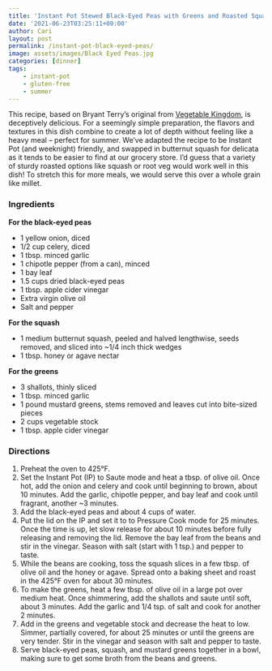 ```yaml
---
title: 'Instant Pot Stewed Black-Eyed Peas with Greens and Roasted Squash'
date: '2021-06-23T03:25:11+00:00'
author: Cari
layout: post
permalink: /instant-pot-black-eyed-peas/
image: assets/images/Black Eyed Peas.jpg
categories: [dinner]
tags:
    - instant-pot
    - gluten-free
    - summer
---
```


This recipe, based on Bryant Terry’s original from [Vegetable Kingdom](https://www.bryant-terry.com/allbooks), is deceptively delicious. For a seemingly simple preparation, the flavors and textures in this dish combine to create a lot of depth without feeling like a heavy meal – perfect for summer. We’ve adapted the recipe to be Instant Pot (and weeknight) friendly, and swapped in butternut squash for delicata as it tends to be easier to find at our grocery store. I’d guess that a variety of sturdy roasted options like squash or root veg would work well in this dish! To stretch this for more meals, we would serve this over a whole grain like millet.

<h3> Ingredients </h3>

**For the black-eyed peas**
- 1 yellow onion, diced
- 1/2 cup celery, diced
- 1 tbsp. minced garlic
- 1 chipotle pepper (from a can), minced
- 1 bay leaf
- 1.5 cups dried black-eyed peas
- 1 tbsp. apple cider vinegar
- Extra virgin olive oil
- Salt and pepper

**For the squash**
- 1 medium butternut squash, peeled and halved lengthwise, seeds removed, and sliced into ~1/4 inch thick wedges
- 1 tbsp. honey or agave nectar

**For the greens**
- 3 shallots, thinly sliced
- 1 tbsp. minced garlic
- 1 pound mustard greens, stems removed and leaves cut into bite-sized pieces
- 2 cups vegetable stock
- 1 tbsp. apple cider vinegar

<h3> Directions </h3>

1. Preheat the oven to 425°F.
2. Set the Instant Pot (IP) to Saute mode and heat a tbsp. of olive oil. Once hot, add the onion and celery and cook until beginning to brown, about 10 minutes. Add the garlic, chipotle pepper, and bay leaf and cook until fragrant, another ~3 minutes.
3. Add the black-eyed peas and about 4 cups of water.
4. Put the lid on the IP and set it to to Pressure Cook mode for 25 minutes. Once the time is up, let slow release for about 10 minutes before fully releasing and removing the lid. Remove the bay leaf from the beans and stir in the vinegar. Season with salt (start with 1 tsp.) and pepper to taste.
5. While the beans are cooking, toss the squash slices in a few tbsp. of olive oil and the honey or agave. Spread onto a baking sheet and roast in the 425°F oven for about 30 minutes.
6. To make the greens, heat a few tbsp. of olive oil in a large pot over medium heat. Once shimmering, add the shallots and saute until soft, about 3 minutes. Add the garlic and 1/4 tsp. of salt and cook for another 2 minutes.
7. Add in the greens and vegetable stock and decrease the heat to low. Simmer, partially covered, for about 25 minutes or until the greens are very tender. Stir in the vinegar and season with salt and pepper to taste.
8. Serve black-eyed peas, squash, and mustard greens together in a bowl, making sure to get some broth from the beans and greens.